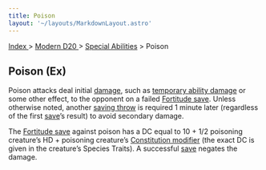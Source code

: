```yaml
---
title: Poison
layout: '~/layouts/MarkdownLayout.astro'
---
```


[ Index ](/) > [ Modern D20 ](/modern.d20.srd) > [Special Abilities](/modern.d20.srd/special.abilities) > Poison

## Poison (Ex)

Poison attacks deal initial [damage](/modern.d20.srd/combat/damage), such as
[temporary ability damage](/modern.d20.srd/special.abilities/ability.score.reduction) or some
other effect, to the opponent on a failed [Fortitude save](/modern.d20.srd/basics/saving.throws). Unless otherwise noted, another
[saving throw](/modern.d20.srd/basics/saving.throws) is required 1 minute
later (regardless of the first [save](/modern.d20.srd/basics/saving.throws)’s
result) to avoid secondary damage.

The [Fortitude save](/modern.d20.srd/basics/saving.throws) against poison has
a DC equal to 10 + 1/2 poisoning creature’s HD + poisoning creature’s
[Constitution modifier](/modern.d20.srd/basics/ability.scores) (the exact DC
is given in the creature’s Species Traits). A successful
[save](/modern.d20.srd/basics/saving.throws) negates the damage.

